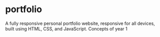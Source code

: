 # portfolio
A fully responsive personal portfolio website, responsive for all devices, built using HTML, CSS, and JavaScript. Concepts of year 1 
